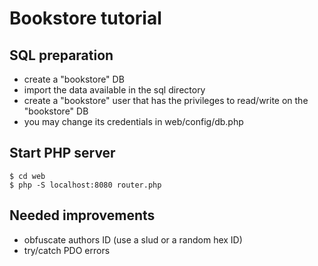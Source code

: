 # Bookstore tutorial

## SQL preparation

- create a "bookstore" DB
- import the data available in the sql directory
- create a "bookstore" user that has the privileges to read/write on the "bookstore" DB
- you may change its credentials in web/config/db.php

## Start PHP server

```
$ cd web
$ php -S localhost:8080 router.php
```

## Needed improvements

- obfuscate authors ID (use a slud or a random hex ID)
- try/catch PDO errors
